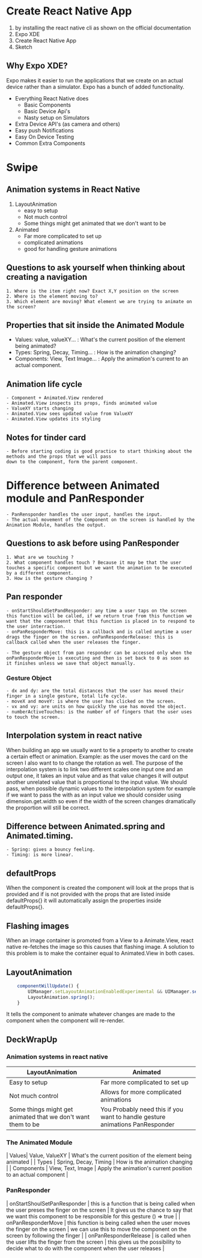 # Create React Native App

1. by installing the react native cli as shown on the official documentation
2. Expo XDE
3. Create React Native App
4. Sketch

## Why Expo XDE?

Expo makes it easier to run the applications that we create on an actual device rather than a simulator.
Expo has a bunch of added functionality.
 - Everything React Native does
	- Basic Components
	- Basic Device Api's
	- Nasty setup on Simulators
 - Extra Device API's (as camera and others)
 - Easy push Notifications
 - Easy On Device Testing
 - Common Extra Components

# Swipe

## Animation systems in React Native

 1. LayoutAnimation
	- easy to setup
	- Not much control
	- Some things might get animated that we don't want to be
 2. Animated
	- Far more complicated to set up
	- complicated animations
	- good for handling gesture animations

## Questions to ask yourself when thinking about creating a navigation

	1. Where is the item right now? Exact X,Y position on the screen
	2. Where is the element moving to?
	3. Which element are moving? What element we are trying to animate on the screen?

## Properties that sit inside the Animated Module

- Values: value, valueXY... : What's the current position of the element being animated?
- Types: Spring, Decay, Timing... : How is the animation changing?
- Components: View, Text Image... : Apply the animation's current to an actual component.

##  Animation life cycle
	- Component + Animated.View rendered
	- Animated.View inspects its props, finds animated value
	- ValueXY starts changing
	- Animated.View sees updated value from ValueXY
	- Animated.View updates its styling

## Notes for tinder card
	- Before starting coding is good practice to start thinking about the methods and the props that we will pass 
	down to the component, form the parent component.

# Difference between Animated module and PanResponder

	- PanRensponder handles the user input, handles the input.
	- The actual movement of the Component on the screen is handled by the Animation Module, handles the output.

## Questions to ask before using PanResponder
	1. What are we touching ?
	2. What component handles touch ? Because it may be that the user touches a specific component but we want the animation to be executed by a different component.
	3. How is the gesture changing ?

## Pan responder
	- onStartShouldSetPandResponder: any time a user taps on the screen this function will be called, if we return true from this function we want that the componennt that this function is placed in to respond to the user interraction.
	- onPanResponderMove: this is a callback and is called anytime a user drags the finger on the screen. onPanResponderRelease: this is callback called when the user releases the finger.

	- The gesture object from pan responder can be accessed only when the onPanResponderMove is executing and then is set back to 0 as soon as it finishes unless we save that object manually.

### Gesture Object
	- dx and dy: are the total distances that the user has moved their finger in a single gesture, total life cycle.
	- moveX and moveY: is where the user has clicked on the screen.
	- vx and vy: are units on how quickly the use has moved the object.
	- numberActiveTouches: is the number of of fingers that the user uses to touch the screen.

## Interpolation system in react native

When building an app we usually want to tie a property to another to create a certain effect or animation. Example: as the user moves the card on the screen 
I also want to to change the rotation as well.
The purpose of the interpolation system is to link two different scales one input one and an output one, it takes an input value and as that value changes it will output another unrelated value that is proportional to the input value.
We should pass, when possible dynamic values to the interpolation system for example if we want to pass the with as an input value we should consider using dimension.get.width so even if the width of the screen changes dramatically the proportion will still be correct.

## Difference between Animated.spring and Animated.timing.

	- Spring: gives a bouncy feeling.
	- Timing: is more linear.

## defaultProps

When the component is created the component will look at the props that is provided and if is not provided with the props that are listed inside defaultProps{} it will automatically assign the properties inside defaultProps{}.

## Flashing images

When an image container is promoted from a View to a Animate.View, react native re-fetches the image so this causes that flashing image. A solution to this problem is to make the container equal to Animated.View in both cases.


## LayoutAnimation

``` javascript
    componentWillUpdate() {
        UIManager.setLayoutAnimationEnabledExperimental && UIManager.setLayoutAnimationEnabledExperimental(true); //android
        LayoutAnimation.spring();
    }
``` 

It tells the component to animate whatever changes are made to the component when the component will re-render.

## DeckWrapUp

### Animation systems in react native

|LayoutAnimation|Animated|
|---------------|--------|
| Easy to setup | Far more complicated to set up |
| Not much control | Allows for more complicated animations |
| Some things might get animated that we don't want them to be| You Probably need this if you want to handle gesture animations PanResponder|

### The Animated Module

| Values| Value, ValueXY | What's the current position of the element being animated |
| Types | Spring, Decay, Timing | How is the animation changing |
| Components | View, Text, Image | Apply the animation's current position to an actual component |


### PanResponder

| onStartShoulSetPanResponder | this is a function that is being called when the user preses the finger on the screen | It gives us the chance to say that we want this component to be responsible for this gesture () => true |
| onPanResponderMove | this function is being called when the user moves the finger on the screen | we can use this to move the component on the screen by following the finger |
| onPanResponderRelease | is called when the user lifts the finger from the screen | this gives us the possibility to decide what to do with the component when the user releases |
